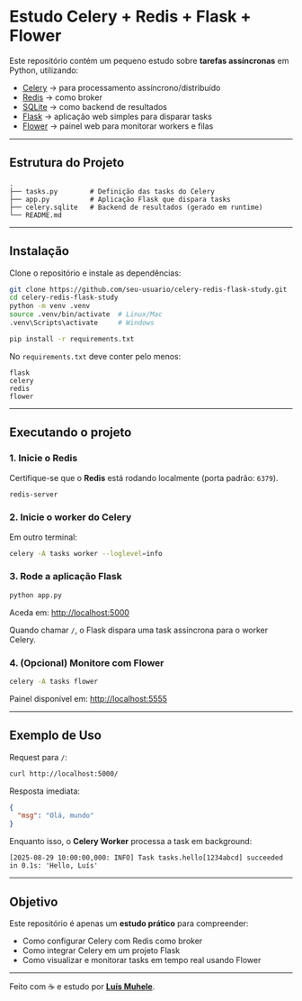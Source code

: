 # Estudo Celery + Redis + Flask + Flower

Este repositório contém um pequeno estudo sobre **tarefas assíncronas** em Python, utilizando:

- [Celery](https://docs.celeryq.dev/en/stable/) → para processamento assíncrono/distribuído  
- [Redis](https://redis.io/) → como broker  
- [SQLite](https://www.sqlite.org/) → como backend de resultados  
- [Flask](https://flask.palletsprojects.com/) → aplicação web simples para disparar tasks  
- [Flower](https://flower.readthedocs.io/) → painel web para monitorar workers e filas  

---

## Estrutura do Projeto

```
.
├── tasks.py        # Definição das tasks do Celery
├── app.py          # Aplicação Flask que dispara tasks
├── celery.sqlite   # Backend de resultados (gerado em runtime)
└── README.md
```

---

## Instalação

Clone o repositório e instale as dependências:

```bash
git clone https://github.com/seu-usuario/celery-redis-flask-study.git
cd celery-redis-flask-study
python -m venv .venv
source .venv/bin/activate  # Linux/Mac
.venv\Scripts\activate     # Windows

pip install -r requirements.txt
```

No `requirements.txt` deve conter pelo menos:
```
flask
celery
redis
flower
```

---

## Executando o projeto

### 1. Inicie o Redis
Certifique-se que o **Redis** está rodando localmente (porta padrão: `6379`).

```bash
redis-server
```

### 2. Inicie o worker do Celery
Em outro terminal:

```bash
celery -A tasks worker --loglevel=info
```

### 3. Rode a aplicação Flask
```bash
python app.py
```

Aceda em: [http://localhost:5000](http://localhost:5000)  

Quando chamar `/`, o Flask dispara uma task assíncrona para o worker Celery.

### 4. (Opcional) Monitore com Flower
```bash
celery -A tasks flower
```

Painel disponível em: [http://localhost:5555](http://localhost:5555)

---

## Exemplo de Uso

Request para `/`:

```bash
curl http://localhost:5000/
```

Resposta imediata:

```json
{
  "msg": "Olá, mundo"
}
```

Enquanto isso, o **Celery Worker** processa a task em background:

```
[2025-08-29 10:00:00,000: INFO] Task tasks.hello[1234abcd] succeeded in 0.1s: 'Hello, Luís'
```

---

## Objetivo

Este repositório é apenas um **estudo prático** para compreender:

- Como configurar Celery com Redis como broker  
- Como integrar Celery em um projeto Flask  
- Como visualizar e monitorar tasks em tempo real usando Flower  

---

Feito com ☕ e estudo por **[Luís Muhele](https://github.com/seu-usuario)**.
